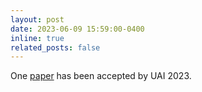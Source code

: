 ```yaml
---
layout: post
date: 2023-06-09 15:59:00-0400
inline: true
related_posts: false
---
```


One [paper](https://arxiv.org/pdf/2306.14902.pdf) has been accepted by UAI 2023. 
